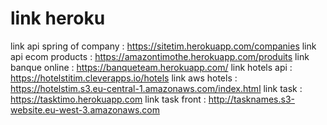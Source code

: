 # link heroku
link api spring of company : <a href="https://sitetim.herokuapp.com/companies" target="_blank" >https://sitetim.herokuapp.com/companies</a>
link api ecom products : <a href="https://amazontimothe.herokuapp.com/produits" target="_blank" >https://amazontimothe.herokuapp.com/produits</a>
link banque online : <a href="https://banqueteam.herokuapp.com/" >https://banqueteam.herokuapp.com/</a>
link hotels api : <a href="https://hotelstitim.cleverapps.io/hotels" >https://hotelstitim.cleverapps.io/hotels</a>
link aws hotels : <a href="https://hotelstim.s3.eu-central-1.amazonaws.com/index.html">https://hotelstim.s3.eu-central-1.amazonaws.com/index.html</a>
link task : <a href="https://tasktimo.herokuapp.com">https://tasktimo.herokuapp.com</a>
link task front : <a href="http://tasknames.s3-website.eu-west-3.amazonaws.com">http://tasknames.s3-website.eu-west-3.amazonaws.com</a>
